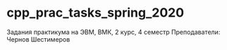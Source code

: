 # cpp_prac_tasks_spring_2020
Задания практикума на ЭВМ, ВМК, 2 курс, 4 семестр
Преподаватели: Чернов Шестимеров 

